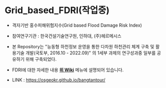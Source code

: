 # Grid_based_FDRI(작업중)

* 격자기반 홍수피해위험지수(Grid based Flood Damage Risk Index)
* 참여연구기관 : 한국건설기술연구원, 인하대, (주)헤르메시스 
* 본 Repository는 "능동형 하천정보 운영을 통한 다차원 하천관리 체계 구축 및 활용기술 개발(국토부, 2016.10 - 2022.09)" 의 1세부 과제의 연구성과중 일부를 공유하기 위해 구축되었다.
* FDRI에 대한 자세한 내용 [**위 Wiki**](https://github.com/floodmodel/Grid_based_FDRI/wiki) 메뉴에 설명되어 있습니다.

* LINK : https://osgeokr.github.io/bangtantour/
